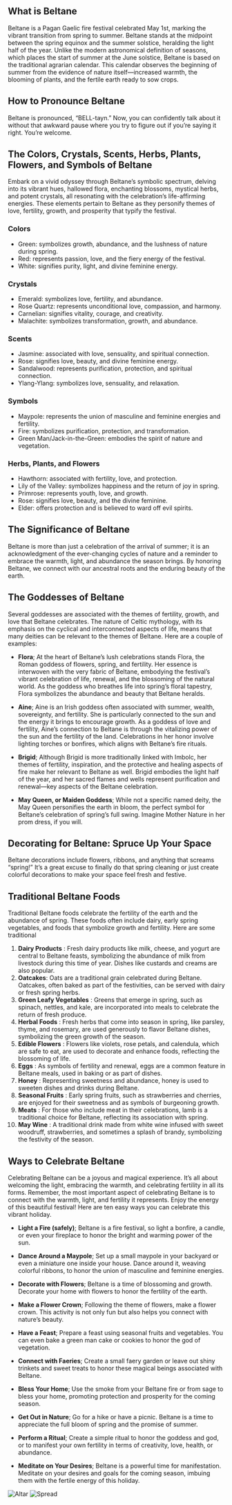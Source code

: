 ## What is Beltane

Beltane is a Pagan Gaelic fire festival celebrated May 1st, marking the vibrant transition from spring to summer. Beltane stands at the midpoint between the spring equinox and the summer solstice, heralding the light half of the year.
Unlike the modern astronomical definition of seasons, which places the start of summer at the June solstice, Beltane is based on the traditional agrarian calendar. This calendar observes the beginning of summer from the evidence of nature itself—increased warmth, the blooming of plants, and the fertile earth ready to sow crops.

## How to Pronounce Beltane

Beltane is pronounced, “BELL-tayn.” Now, you can confidently talk about it without that awkward pause where you try to figure out if you’re saying it right. You’re welcome.

## The Colors, Crystals, Scents, Herbs, Plants, Flowers, and Symbols of Beltane

Embark on a vivid odyssey through Beltane’s symbolic spectrum, delving into its vibrant hues, hallowed flora, enchanting blossoms, mystical herbs, and potent crystals, all resonating with the celebration’s life-affirming energies. These elements pertain to Beltane as they personify themes of love, fertility, growth, and prosperity that typify the festival.

### Colors

- Green: symbolizes growth, abundance, and the lushness of nature during spring.
- Red: represents passion, love, and the fiery energy of the festival.
- White: signifies purity, light, and divine feminine energy.

### Crystals

- Emerald: symbolizes love, fertility, and abundance.
- Rose Quartz: represents unconditional love, compassion, and harmony.
- Carnelian: signifies vitality, courage, and creativity.
- Malachite: symbolizes transformation, growth, and abundance.

### Scents

- Jasmine: associated with love, sensuality, and spiritual connection.
- Rose: signifies love, beauty, and divine feminine energy.
- Sandalwood: represents purification, protection, and spiritual connection.
- Ylang-Ylang: symbolizes love, sensuality, and relaxation.

### Symbols

- Maypole: represents the union of masculine and feminine energies and fertility.
- Fire: symbolizes purification, protection, and transformation.
- Green Man/Jack-in-the-Green: embodies the spirit of nature and vegetation.

### Herbs, Plants, and Flowers

- Hawthorn: associated with fertility, love, and protection.
- Lily of the Valley: symbolizes happiness and the return of joy in spring.
- Primrose: represents youth, love, and growth.
- Rose: signifies love, beauty, and the divine feminine.
- Elder: offers protection and is believed to ward off evil spirits.

## The Significance of Beltane

Beltane is more than just a celebration of the arrival of summer; it is an acknowledgment of the ever-changing cycles of nature and a reminder to embrace the warmth, light, and abundance the season brings. By honoring Beltane, we connect with our ancestral roots and the enduring beauty of the earth.

## The Goddesses of Beltane

Several goddesses are associated with the themes of fertility, growth, and love that Beltane celebrates. The nature of Celtic mythology, with its emphasis on the cyclical and interconnected aspects of life, means that many deities can be relevant to the themes of Beltane. Here are a couple of examples:

- **Flora**; At the heart of Beltane’s lush celebrations stands Flora, the Roman goddess of flowers, spring, and fertility. Her essence is interwoven with the very fabric of Beltane, embodying the festival’s vibrant celebration of life, renewal, and the blossoming of the natural world. As the goddess who breathes life into spring’s floral tapestry, Flora symbolizes the abundance and beauty that Beltane heralds.

- **Aine**; Aine is an Irish goddess often associated with summer, wealth, sovereignty, and fertility. She is particularly connected to the sun and the energy it brings to encourage growth. As a goddess of love and fertility, Aine’s connection to Beltane is through the vitalizing power of the sun and the fertility of the land. Celebrations in her honor involve lighting torches or bonfires, which aligns with Beltane’s fire rituals.

- **Brigid**; Although Brigid is more traditionally linked with Imbolc, her themes of fertility, inspiration, and the protective and healing aspects of fire make her relevant to Beltane as well. Brigid embodies the light half of the year, and her sacred flames and wells represent purification and renewal—key aspects of the Beltane celebration.

- **May Queen, or Maiden Goddess**; While not a specific named deity, the May Queen personifies the earth in bloom, the perfect symbol for Beltane’s celebration of spring’s full swing. Imagine Mother Nature in her prom dress, if you will.

## Decorating for Beltane: Spruce Up Your Space

Beltane decorations include flowers, ribbons, and anything that screams
“spring!” It’s a great excuse to finally do that spring cleaning or just create colorful decorations to make your space feel fresh and festive.

## Traditional Beltane Foods

Traditional Beltane foods celebrate the fertility of the earth and the abundance of spring. These foods often include dairy, early spring vegetables, and foods that symbolize growth and fertility. Here are some traditional

1.  **Dairy Products** : Fresh dairy products like milk, cheese, and yogurt are central to Beltane feasts, symbolizing the abundance of milk from livestock during this time of year. Dishes like custards and creams are also popular.
2.  **Oatcakes**: Oats are a traditional grain celebrated during Beltane. Oatcakes, often baked as part of the festivities, can be served with dairy or fresh spring herbs.
3.  **Green Leafy Vegetables** : Greens that emerge in spring, such as spinach, nettles, and kale, are incorporated into meals to celebrate the return of fresh produce.
4.  **Herbal Foods** : Fresh herbs that come into season in spring, like parsley, thyme, and rosemary, are used generously to flavor Beltane dishes, symbolizing the green growth of the season.
5.  **Edible Flowers** : Flowers like violets, rose petals, and calendula, which are safe to eat, are used to decorate and enhance foods, reflecting the blossoming of life.
6.  **Eggs** : As symbols of fertility and renewal, eggs are a common feature in Beltane meals, used in baking or as part of dishes.
7.  **Honey** : Representing sweetness and abundance, honey is used to sweeten dishes and drinks during Beltane.
8.  **Seasonal Fruits** : Early spring fruits, such as strawberries and cherries, are enjoyed for their sweetness and as symbols of burgeoning growth.
9.  **Meats** : For those who include meat in their celebrations, lamb is a traditional choice for Beltane, reflecting its association with spring.
10. **May Wine** : A traditional drink made from white wine infused with sweet woodruff, strawberries, and sometimes a splash of brandy, symbolizing the festivity of the season.

## Ways to Celebrate Beltane

Celebrating Beltane can be a joyous and magical experience. It’s all about welcoming the light, embracing the warmth, and celebrating fertility in all its forms. Remember, the most important aspect of celebrating Beltane is to connect with the warmth, light, and fertility it represents. Enjoy the energy of this beautiful festival! Here are ten easy ways you can celebrate this vibrant holiday.

- **Light a Fire (safely)**; Beltane is a fire festival, so light a bonfire, a candle, or even your fireplace to honor the bright and warming power of the sun.

- **Dance Around a Maypole**; Set up a small maypole in your backyard or even a miniature one inside your house. Dance around it, weaving colorful ribbons, to honor the union of masculine and feminine energies.

- **Decorate with Flowers**; Beltane is a time of blossoming and growth. Decorate your home with flowers to honor the fertility of the earth.

- **Make a Flower Crown**; Following the theme of flowers, make a flower crown. This activity is not only fun but also helps you connect with nature’s beauty.

- **Have a Feast**; Prepare a feast using seasonal fruits and vegetables. You can even bake a green man cake or cookies to honor the god of vegetation.

- **Connect with Faeries**; Create a small faery garden or leave out shiny trinkets and sweet treats to honor these magical beings associated with Beltane.

- **Bless Your Home**; Use the smoke from your Beltane fire or from sage to bless your home, promoting protection and prosperity for the coming season.

- **Get Out in Nature**; Go for a hike or have a picnic. Beltane is a time to appreciate the full bloom of spring and the promise of summer.

- **Perform a Ritual**; Create a simple ritual to honor the goddess and god, or to manifest your own fertility in terms of creativity, love, health, or abundance.

- **Meditate on Your Desires**; Beltane is a powerful time for manifestation. Meditate on your desires and goals for the coming season, imbuing them with the fertile energy of this holiday.

![Altar](/info/sabbats/images/BeltaneMiniAltar.jpg)
![Spread](/info/sabbats/images/BeltaneSpread.jpg)
